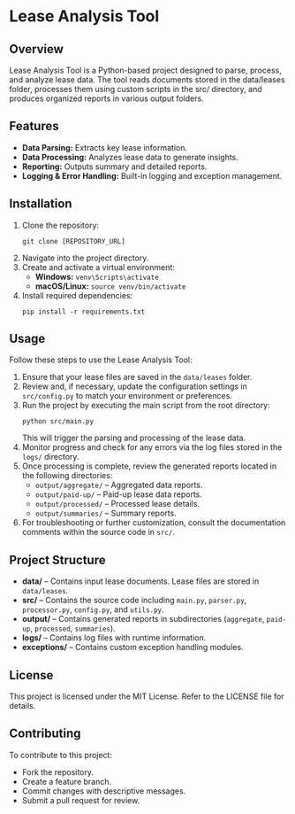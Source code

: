 # Lease Analysis Tool

## Overview
Lease Analysis Tool is a Python-based project designed to parse, process, and analyze lease data. The tool reads documents stored in the data/leases folder, processes them using custom scripts in the src/ directory, and produces organized reports in various output folders.

## Features
- **Data Parsing:** Extracts key lease information.
- **Data Processing:** Analyzes lease data to generate insights.
- **Reporting:** Outputs summary and detailed reports.
- **Logging & Error Handling:** Built-in logging and exception management.

## Installation
1. Clone the repository:
   ```
   git clone [REPOSITORY_URL]
   ```
2. Navigate into the project directory.
3. Create and activate a virtual environment:
   - **Windows:** `venv\Scripts\activate`
   - **macOS/Linux:** `source venv/bin/activate`
4. Install required dependencies:
   ```
   pip install -r requirements.txt
   ```

## Usage
Follow these steps to use the Lease Analysis Tool:
1. Ensure that your lease files are saved in the `data/leases` folder.
2. Review and, if necessary, update the configuration settings in `src/config.py` to match your environment or preferences.
3. Run the project by executing the main script from the root directory:
   ```
   python src/main.py
   ```
   This will trigger the parsing and processing of the lease data.
4. Monitor progress and check for any errors via the log files stored in the `logs/` directory.
5. Once processing is complete, review the generated reports located in the following directories:
   - `output/aggregate/` – Aggregated data reports.
   - `output/paid-up/` – Paid-up lease data reports.
   - `output/processed/` – Processed lease details.
   - `output/summaries/` – Summary reports.
6. For troubleshooting or further customization, consult the documentation comments within the source code in `src/`.

## Project Structure
- **data/** – Contains input lease documents. Lease files are stored in `data/leases`.
- **src/** – Contains the source code including `main.py`, `parser.py`, `processor.py`, `config.py`, and `utils.py`.
- **output/** – Contains generated reports in subdirectories (`aggregate`, `paid-up`, `processed`, `summaries`).
- **logs/** – Contains log files with runtime information.
- **exceptions/** – Contains custom exception handling modules.

## License
This project is licensed under the MIT License. Refer to the LICENSE file for details.

## Contributing
To contribute to this project:
- Fork the repository.
- Create a feature branch.
- Commit changes with descriptive messages.
- Submit a pull request for review.
